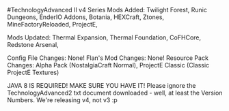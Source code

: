 #TechnologyAdvanced II v4 Series
Mods Added:
Twilight Forest, Runic Dungeons,
EnderIO Addons,
Botania,
HEXCraft,
Ztones,
MineFactoryReloaded,
ProjectE,

Mods Updated:
Thermal Expansion,
Thermal Foundation,
CoFHCore,
Redstone Arsenal,

Config File Changes:
None!
Flan's Mod Changes:
None!
Resource Pack Changes:
Alpha Pack (NostalgiaCraft Normal),
ProjectE Classic (Classic ProjectE Textures)

JAVA 8 IS REQUIRED! MAKE SURE YOU HAVE IT!
Please ignore the TechnologyAdvanced2 txt document downloaded - well, at least the Version Numbers. We're releasing v4, not v3 :p
